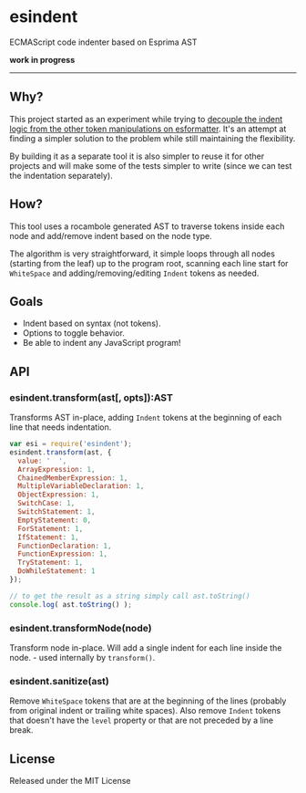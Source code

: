 # esindent

ECMAScript code indenter based on Esprima AST

**work in progress**

---

## Why?

This project started as an experiment while trying to [decouple the indent
logic from the other token manipulations on
esformatter](https://github.com/millermedeiros/esformatter/issues/96). It's an
attempt at finding a simpler solution to the problem while still maintaining
the flexibility.

By building it as a separate tool it is also simpler to reuse it for other
projects and will make some of the tests simpler to write (since we can test
the indentation separately).


## How?

This tool uses a rocambole generated AST to traverse tokens inside each node
and add/remove indent based on the node type.

The algorithm is very straightforward, it simple loops through all nodes
(starting from the leaf) up to the program root, scanning each line start for
`WhiteSpace` and adding/removing/editing `Indent` tokens as needed.


## Goals

 - Indent based on syntax (not tokens).
 - Options to toggle behavior.
 - Be able to indent any JavaScript program!


## API

### esindent.transform(ast[, opts]):AST

Transforms AST in-place, adding `Indent` tokens at the beginning of each line
that needs indentation.

```js
var esi = require('esindent');
esindent.transform(ast, {
  value: '  ',
  ArrayExpression: 1,
  ChainedMemberExpression: 1,
  MultipleVariableDeclaration: 1,
  ObjectExpression: 1,
  SwitchCase: 1,
  SwitchStatement: 1,
  EmptyStatement: 0,
  ForStatement: 1,
  IfStatement: 1,
  FunctionDeclaration: 1,
  FunctionExpression: 1,
  TryStatement: 1,
  DoWhileStatement: 1
});

// to get the result as a string simply call ast.toString()
console.log( ast.toString() );
```

### esindent.transformNode(node)

Transform node in-place. Will add a single indent for each line inside the
node. - used internally by `transform()`.


### esindent.sanitize(ast)

Remove `WhiteSpace` tokens that are at the beginning of the lines (probably
from original indent or trailing white spaces). Also remove `Indent` tokens
that doesn't have the `level` property or that are not preceded by a line
break.


## License

Released under the MIT License


